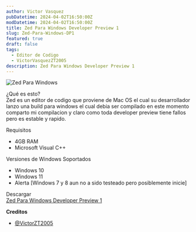 ```yaml
---
author: Victor Vasquez
pubDatetime: 2024-04-02T16:50:00Z
modDatetime: 2024-04-02T16:50:00Z
title: Zed Para Windows Developer Preview 1
slug: Zed-Para-Windows-DP1
featured: true
draft: false
tags:
  - Editor de Codigo
  - VictorVasquezZT2005
description: Zed Para Windows Developer Preview 1
---
```

<Image src="https://raw.githubusercontent.com/VictorVasquezZT2005/ZTForum-Cloud/main/img/posts/zed.jpg" alt="Zed Para Windows"/>

¿Qué es esto? <br>
Zed es un editor de codigo que proviene de Mac OS el cual su desarrollador lanzo una build para windows el cual debia ser compilado en este momento comparto mi compilacion y claro como toda developer preview tiene fallos pero es estable y rapido.

Requisitos
- 4GB RAM
- Microsoft Visual C++

Versiones de Windows Soportados
- Windows 10
- Windows 11
- Alerta [Windows 7 y 8 aun no a sido testeado pero posiblemente inicie]

Descargar
<br>
<a href="https://github.com/VictorVasquezZT2005/Zed-Windows/releases/tag/Zed-Para-Windows-Developer-Preview-1">Zed Para Windows Developer Preview 1</a>

<strong>Creditos</strong>
- <a href="https://t.me/VictorZT2005">@VictorZT2005</a>

